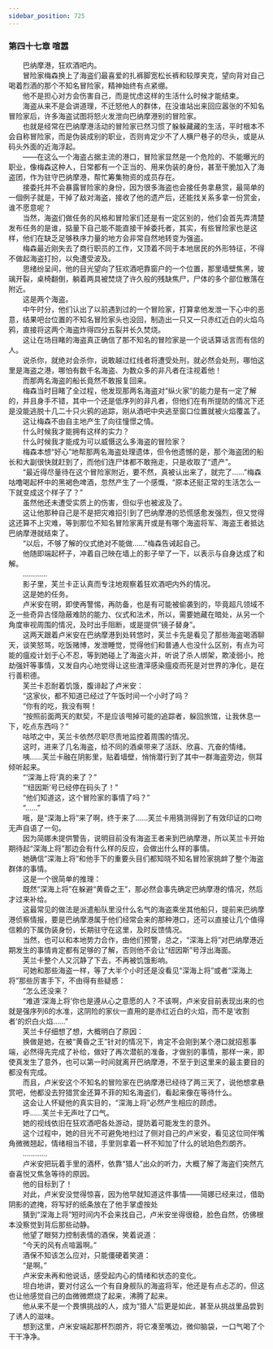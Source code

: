 ```yaml
---
sidebar_position: 725
---
```

### 第四十七章 喧嚣  


　　巴纳摩港，狂欢酒吧内。  
　　冒险家梅森换上了海盗们最喜爱的扎裤脚宽松长裤和较厚夹克，望向背对自己喝着烈酒的那个不知名冒险家，精神始终有点紧绷。  
　　他不是担心对方会伤害自己，而是忧虑这样的生活什么时候才能结束。  
　　海盗从来不是会讲道理，不迁怒他人的群体，在没谁站出来回应嚣张的不知名冒险家后，许多海盗试图将怒火发泄向巴纳摩港别的冒险家。  
　　也就是经常在巴纳摩港活动的冒险家已然习惯了躲躲藏藏的生活，平时根本不会自称冒险家，而是伪装成别的职业，否则肯定少不了人横尸巷子的尽头，或是从码头外面的近海浮起。  
　　——在这么一个海盗占据主流的港口，冒险家显然是一个危险的、不能曝光的职业，像梅森这种人，日常都有一个正当的、用来伪装的身份，甚至干脆加入了海盗团，作为驻守巴纳摩港，帮忙筹集物资的成员存在。  
　　接委托并不会暴露冒险家的身份，因为很多海盗也会接任务拿悬赏，最简单的一個例子就是，干掉了敌对海盗，接收了他的遗产后，还能找关系多拿一份赏金，谁不愿意呢？  
　　当然，海盗们做任务的风格和冒险家们还是有一定区别的，他们会首先弄清楚发布任务的是谁，掂量下自己能不能直接干掉委托者，其实，有些冒险家也是这样，他们在缺乏足够秩序力量的地方会非常自然地转变为强盗。  
　　梅森最近刚失去了商行职员的工作，又顶着不同于本地居民的外形特征，不得不做起海盗打扮，以免遭受波及。  
　　思绪纷呈间，他的目光望向了狂欢酒吧靠窗户的一个位置，那里墙壁焦黑，玻璃开裂，桌椅翻倒，躺着两具被焚烧了许久般的残缺焦尸，尸体的多个部位散落在附近。  
　　这是两个海盗。  
　　中午时分，他们认出了以前遇到过的一个冒险家，打算拿他发泄一下心中的恶意，结果吧台位置的不知名冒险家头也没回，制造出一只又一只赤红近白的火焰乌鸦，直接将这两个海盗炸得四分五裂并长久焚烧。  
　　这让在场目睹的海盗真正确信了那不知名的冒险家是一个说话算话言而有信的人。  
　　说杀你，就绝对会杀你，说敢越过红线者将遭受处刑，就必然会处刑，哪怕这里是海盗之港，哪怕有数千名海盗、为数众多的非凡者在注视着他！  
　　而那两名海盗的船长竟然不敢报复回来。  
　　梅森当时目睹了全过程，他发现那两名海盗对“纵火家”的能力是有一定了解的，并且身手不错，其中一个还是低序列的非凡者，但他们在有所提防的情况下还是没能逃脱十几二十只火鸦的追踪，刚从酒吧中央逃至窗口位置就被火焰覆盖了。  
　　这让梅森不由自主地产生了向往憧憬之情。  
　　什么时候我才能拥有这样的实力？  
　　什么时候我才能成为可以威慑这么多海盗的冒险家？  
　　梅森本想“好心”地帮那两名海盗处理遗体，但令他遗憾的是，那个海盗团的船长和大副很快就赶到了，而他们连尸体都不敢拖走，只是收取了“遗产”。  
　　“最近得尽量待在这个冒险家附近，要不然，真被认出来了，就完了……”梅森咕噜喝起杯中的黑褐色啤酒，忽然产生了一个感慨，“原本还挺正常的生活怎么一下就变成这个样子了？”  
　　虽然他还未遭受实质上的伤害，但似乎也被波及了。  
　　这让他那种自己是不是把灾难招引到了巴纳摩港的恐慌感愈发强烈，但又觉得这还算不上灾难，等到那位不知名冒险家离开或是有哪个海盗将军、海盗王者抵达巴纳摩港就结束了。  
　　“以后，不够了解的仪式绝对不能做……”梅森告诫起自己。  
　　他随即端起杯子，冲着自己映在墙上的影子举了一下，以表示与自身达成了和解。  
　　…………  
　　影子里，芙兰卡正认真而专注地观察着狂欢酒吧内外的情况。  
　　这是她的任务。  
　　卢米安在明，即使再警惕，再防备，也是有可能被偷袭到的，毕竟超凡领域不乏一些奇异古怪隐蔽难防的能力、仪式和法术，所以，需要她藏在暗处，从另一个角度审视周围的情况，及时出手阻断，或是提供“镜子替身”。  
　　这两天跟着卢米安在巴纳摩港到处转悠时，芙兰卡先是看见了那些海盗喝酒聊天，谈笑怒骂，吃饭赌博，发泄睡觉，觉得他们和普通人也没什么区别，有点为可能的瘟疫计划于心不忍，等到她碰上了海盗火并，听说了杀人绑架，欺凌弱小，抢劫强奸等事情，又发自内心地觉得让这些渣滓感染瘟疫而死是对世界的净化，是在行善积德。  
　　芙兰卡忍耐着饥饿，腹诽起了卢米安：  
　　“这家伙，都不知道已经过了午饭时间一个小时了吗？  
　　“你有的吃，我没有啊！  
　　“按照前面两天的默契，不是应该甩掉可能的追踪者，躲回旅馆，让我休息一下，吃点东西吗？”  
　　咕哝之中，芙兰卡依然尽职尽责地监控着周围的情况。  
　　这时，进来了几名海盗，给不同的酒桌带来了活跃、欣喜、亢奋的情绪。  
　　咦……芙兰卡融在阴影里，贴着墙壁，悄悄潜行到了其中一群海盗旁边，侧耳倾听起来。  
　　“‘深海上将’真的来了？”  
　　“‘纽因斯’号已经停在码头了！”  
　　“他们知道这，这个冒险家的事情了吗？”  
　　“……”  
　　哦，是“深海上将”来了啊，终于来了……芙兰卡用猜测得到了有效印证的口吻无声自语了一句。  
　　因为简娜未提供警告，说明目前没有海盗王者来到巴纳摩港，所以芙兰卡开始期待起“深海上将”那边会有什么样的反应，会做出什么样的事情。  
　　她确信“深海上将”和他手下的重要头目们都知晓不知名冒险家挑衅了整个海盗群体的事情。  
　　这是一个很简单的推理：  
　　既然“深海上将”在躲避“黄昏之王”，那必然会事先确定巴纳摩港的情况，然后才过来补给。  
　　这最常见的做法是派遣船队里没什么名气的海盗乘坐其他船只，提前来巴纳摩港侦察情报，要是巴纳摩港属于他们经常会来的那种港口，还可以直接让几个值得信赖的下属伪装身份，长期驻守在这里，及时反馈情况。  
　　当然，也可以和本地势力合作，由他们预警，总之，“深海上将”对巴纳摩港近期发生的事情肯定都有足够的了解，否则他不会让“纽因斯”号浮出海面。  
　　芙兰卡整个人又沉静了下去，不再被饥饿影响。  
　　可她和那些海盗一样，等了大半个小时还是没看见“深海上将”或者“深海上将”那些厉害手下，不由得有些疑惑：  
　　“怎么还没来？  
　　“难道‘深海上将’你也是遵从心之意愿的人？不该啊，卢米安目前表现出来的也就是强序列6的水准，这阴险的家伙一直用的是赤红近白的火焰，而不是‘收割者’的炽白火焰……”  
　　芙兰卡仔细想了想，大概明白了原因：  
　　换做是她，在被“黄昏之王”针对的情况下，肯定不会刚到某个港口就招惹事端，必然得先完成了补给，做好了再次潜航的准备，才做别的事情，那样一来，即使真发生了意外，也可以第一时间就离开巴纳摩港，不至于到这里来的最主要目的都没有完成。  
　　而且，卢米安这个不知名的冒险家在巴纳摩港已经待了两三天了，说他想拿悬赏吧，他都没去狩猎赏金还算不菲的知名海盗们，看起来像在等待什么。  
　　这会让人怀疑他的真实目的，“深海上将”必然产生相应的顾虑。  
　　呼……芙兰卡无声吐了口气。  
　　她的视线依旧在狂欢酒吧各处游动，提防着可能发生的意外。  
　　这个过程中，她的目光不可避免地扫过了侧对自己的卢米安，看见这位同伴嘴角微微翘起，情绪相当不错，手里则拿着一杯不知加了什么的琥珀色烈朗齐。  
　　…………  
　　卢米安把玩着手里的酒杯，依靠“猎人”出众的听力，大概了解了海盗们突然亢奋喜悦又焦急等待的原因。  
　　他的目标到了！  
　　对此，卢米安没觉得惊喜，因为他早就知道这件事情——简娜已经来过，借助阴影的遮掩，将写好的纸条放在了他手掌虚按处  
　　猜到“深海上将”短时间内不会来找自己，卢米安坐得很稳，脸色自然，仿佛根本没察觉到背后那些动静。  
　　他望了眼努力控制表情的酒保，笑着说道：  
　　“今天的风有点喧嚣啊。”  
　　酒保不知该怎么应对，只能僵硬着笑道：  
　　“是啊。”  
　　卢米安未再和他说话，感受起内心的情绪和状态的变化。  
　　坦白地讲，要对付这么一个有自身舰队的海盗将军，他还是有点忐忑的，但这也让他感觉自己的血微微燃烧了起来，沸腾了起来。  
　　他从来不是一个畏惧挑战的人，成为“猎人”后更是如此，甚至从挑战里品尝到了诱人的滋味。  
　　想到这里，卢米安端起那杯烈朗齐，将它凑至嘴边，微仰脑袋，一口气喝了个干干净净。  
